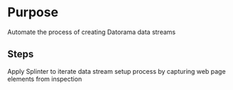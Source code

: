# Purpose
Automate the process of creating Datorama data streams

## Steps
Apply Splinter to iterate data stream setup process by capturing web page elements from inspection
